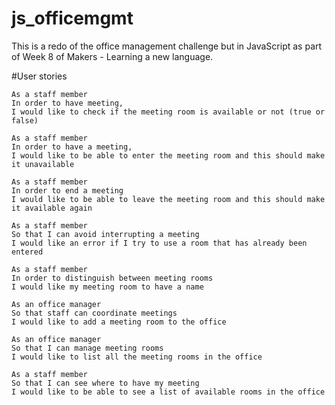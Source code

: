 # js_officemgmt

This is a redo of the office management challenge but in JavaScript as part of Week 8 of Makers - Learning a new language.

#User stories

```
As a staff member
In order to have meeting,
I would like to check if the meeting room is available or not (true or false)
```
```
As a staff member
In order to have a meeting,
I would like to be able to enter the meeting room and this should make it unavailable
```
```
As a staff member
In order to end a meeting
I would like to be able to leave the meeting room and this should make it available again
```
```
As a staff member
So that I can avoid interrupting a meeting
I would like an error if I try to use a room that has already been entered
```
```
As a staff member
In order to distinguish between meeting rooms
I would like my meeting room to have a name
```
```
As an office manager
So that staff can coordinate meetings
I would like to add a meeting room to the office
```
```
As an office manager
So that I can manage meeting rooms
I would like to list all the meeting rooms in the office
```
```
As a staff member
So that I can see where to have my meeting
I would like to be able to see a list of available rooms in the office
```
